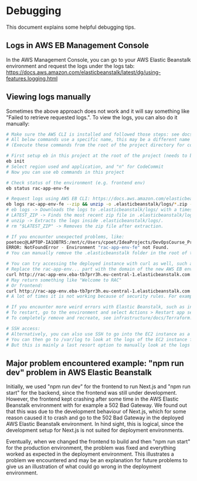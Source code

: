 # Debugging

This document explains some helpful debugging tips.

## Logs in AWS EB Management Console
In the AWS Management Console, you can go to your AWS Elastic Beanstalk environment and request the logs under the logs tab: https://docs.aws.amazon.com/elasticbeanstalk/latest/dg/using-features.logging.html

## Viewing logs manually
Sometimes the above approach does not work and it will say something like "Failed to retrieve requested logs.". To view the logs, you can also do it manually:
```sh
# Make sure the AWS CLI is installed and followed those steps: see docs/Prerequisites.md
# All below commands use a specific name, this may be a different name for your environment
# (Execute these commands from the root of the project directory for correct paths)

# First setup eb in this project at the root of the project (needs to be done once)
eb init
# Select region used and application, and "n" for CodeCommit
# Now you can use eb commands in this project

# Check status of the environment (e.g. frontend env)
eb status rac-app-env-fe

# Request logs using AWS EB CLI: https://docs.aws.amazon.com/elasticbeanstalk/latest/dg/eb3-logs.html
eb logs rac-app-env-fe --zip && unzip -o .elasticbeanstalk/logs/*.zip -d .elasticbeanstalk/logs
# eb logs -> Downloads the logs to .elasticbeanstalk/logs/ with a timestamped filename.
# LATEST_ZIP -> Finds the most recent zip file in .elasticbeanstalk/logs/.
# unzip -> Extracts the logs inside .elasticbeanstalk/logs/.
# rm "$LATEST_ZIP" -> Removes the zip file after extraction.

# If you encounter unexpected problems, like:
poetoec@LAPTOP-IA1OBTR5:/mnt/c/Users/cpoet/IdeaProjects/DevOpsCourse_Project$ eb status rac-app-env-fe
ERROR: NotFoundError - Environment "rac-app-env-fe" not Found.
# You can manually remove the .elasticbeanstalk folder in the root of the project and run "eb init" again, then try again

# You can try accessing the deployed instance with curl as well, such as accessing the deployed backend:
# Replace the rac-app-env... part with the domain of the new AWS EB environment
curl http://rac-app-env.eba-tb7prr3h.eu-central-1.elasticbeanstalk.com:4001/api/v1 
# May return something like "Welcome to RAC"
# Or frontend:
curl http://rac-app-env.eba-tb7prr3h.eu-central-1.elasticbeanstalk.com
# A lot of times it is not working because of security rules. For example, adding an inbound TCP rule for port 4001 with "0.0.0.0/0" in the security group of the AWS EB environment fixed backend not accessible problem (problem was timing out or saying not accessible)

# If you encounter more weird errors with Elastic Beanstalk, such as infinite loading when redeploying, etc., you can try restarting and/or completely removing the environment using Terraform (see infrastructure/docs/Terraform.md) and then try again.
# To restart, go to the environment and select Actions > Restart app server(s)
# To completely remove and recreate, see infrastructure/docs/Terraform.md

# SSH access:
# Alternatively, you can also use SSH to go into the EC2 instance as a last resort to manually look at the logs. For this you need to setup SSH before deploying, you can add that in Terraform by adding a key pair, or you can use eb ssh --setup for example and then redeploy: https://docs.aws.amazon.com/elasticbeanstalk/latest/dg/eb3-ssh.html
# You can then go to /var/log to look at the logs of the EC2 instance for example after accessing the EC2 instance with SSH
# But this is mainly a last resort option to manually look at the logs
```


## Major problem encountered example: "npm run dev" problem in AWS Elastic Beanstalk
Initially, we used "npm run dev" for the frontend to run Next.js and "npm run start" for the backend, since the frontend was still under development. However, the frontend kept crashing after some time in the AWS Elastic Beanstalk environment with for example a 502 Bad Gateway. We found out that this was due to the development behaviour of Next.js, which for some reason caused it to crash and go to the 502 Bad Gateway in the deployed AWS Elastic Beanstalk environment. In hind sight, this is logical, since the development setup for Next.js is not suited for deployment environments. 

Eventually, when we changed the frontend to build and then "npm run start" for the production environment, the problem was fixed and everything worked as expected in the deployment environment. This illustrates a problem we encountered and may be an explanation for future problems to give us an illustration of what could go wrong in the deployment environment.